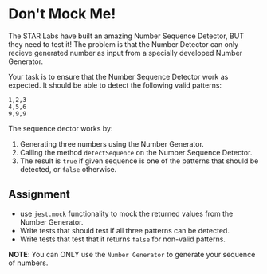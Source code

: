 # Don't Mock Me!


The STAR Labs have built an amazing Number Sequence Detector, BUT they need to test it!
The problem is that the Number Detector can only recieve generated number as input from a specially developed Number Generator.

Your task is to ensure that the Number Sequence Detector work as expected. 
It should be able to detect the following valid patterns:
```
1,2,3
4,5,6
9,9,9
```

The sequence dector works by:
1. Generating three numbers using the Number Generator.
2. Calling the method `detectSequence` on the Number Sequence Detector.
3. The result is `true` if given sequence is one of the patterns that should be detected, or `false` otherwise.
   


## Assignment
- use `jest.mock` functionality to mock the returned values from the Number Generator.
- Write tests that should test if all three patterns can be detected.
- Write tests that test that it returns `false` for non-valid patterns. 
  

**NOTE**: You can ONLY use the `Number Generator` to generate your sequence of numbers.
